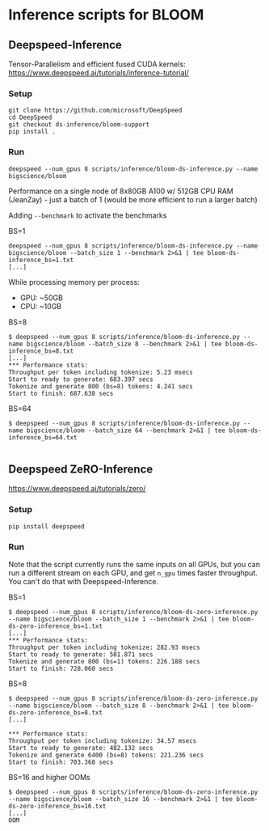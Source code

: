 # Inference scripts for BLOOM


## Deepspeed-Inference

Tensor-Parallelism and efficient fused CUDA kernels:
https://www.deepspeed.ai/tutorials/inference-tutorial/

### Setup

```
git clone https://github.com/microsoft/DeepSpeed
cd DeepSpeed
git checkout ds-inference/bloom-support
pip install .
```

### Run

```
deepspeed --num_gpus 8 scripts/inference/bloom-ds-inference.py --name bigscience/bloom
```

Performance on a single node of 8x80GB A100 w/ 512GB CPU RAM (JeanZay) - just a batch of 1 (would be more efficient to run a larger batch)

Adding `--benchmark` to activate the benchmarks


BS=1
```
deepspeed --num_gpus 8 scripts/inference/bloom-ds-inference.py --name bigscience/bloom --batch_size 1 --benchmark 2>&1 | tee bloom-ds-inference_bs=1.txt
[...]

```

While processing memory per process:

-  GPU: ~50GB
-  CPU: ~10GB


BS=8
```
$ deepspeed --num_gpus 8 scripts/inference/bloom-ds-inference.py --name bigscience/bloom --batch_size 8 --benchmark 2>&1 | tee bloom-ds-inference_bs=8.txt
[...]
*** Performance stats:
Throughput per token including tokenize: 5.23 msecs
Start to ready to generate: 683.397 secs
Tokenize and generate 800 (bs=8) tokens: 4.241 secs
Start to finish: 687.638 secs
```

BS=64

```
$ deepspeed --num_gpus 8 scripts/inference/bloom-ds-inference.py --name bigscience/bloom --batch_size 64 --benchmark 2>&1 | tee bloom-ds-inference_bs=64.txt


```


## Deepspeed ZeRO-Inference

https://www.deepspeed.ai/tutorials/zero/

### Setup

```
pip install deepspeed
```


### Run

Note that the script currently runs the same inputs on all GPUs, but you can run a different stream on each GPU, and get `n_gpu` times faster throughput. You can't do that with Deepspeed-Inference.


BS=1

```
$ deepspeed --num_gpus 8 scripts/inference/bloom-ds-zero-inference.py --name bigscience/bloom --batch_size 1 --benchmark 2>&1 | tee bloom-ds-zero-inference_bs=1.txt
[...]
*** Performance stats:
Throughput per token including tokenize: 282.93 msecs
Start to ready to generate: 501.871 secs
Tokenize and generate 800 (bs=1) tokens: 226.188 secs
Start to finish: 728.060 secs
```


BS=8

```
$ deepspeed --num_gpus 8 scripts/inference/bloom-ds-zero-inference.py --name bigscience/bloom --batch_size 8 --benchmark 2>&1 | tee bloom-ds-zero-inference_bs=8.txt
[...]

*** Performance stats:
Throughput per token including tokenize: 34.57 msecs
Start to ready to generate: 482.132 secs
Tokenize and generate 6400 (bs=8) tokens: 221.236 secs
Start to finish: 703.368 secs
```

BS=16 and higher OOMs

```
$ deepspeed --num_gpus 8 scripts/inference/bloom-ds-zero-inference.py --name bigscience/bloom --batch_size 16 --benchmark 2>&1 | tee bloom-ds-zero-inference_bs=16.txt
[...]
OOM

```
